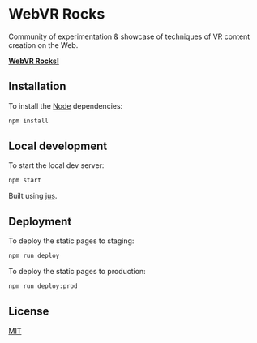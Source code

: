 <!--
title: WebVR Rocks
-->

# WebVR Rocks

Community of experimentation & showcase of techniques of VR content creation on the Web.

**[WebVR Rocks!](https://WebVR.rocks)**


## Installation

To install the [Node](https://nodejs.org) dependencies:

```sh
npm install
```


## Local development

To start the local dev server:

```sh
npm start
```

Built using [jus](http://jus.js.org/).


## Deployment

To deploy the static pages to staging:

```sh
npm run deploy
```

To deploy the static pages to production:

```sh
npm run deploy:prod
```


## License

[MIT](LICENSE.md)
